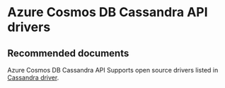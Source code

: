 <properties
	pageTitle="Azure Cosmos DB Cassandra API drivers"
	description="Cassandra drivers"
	service="microsoft.documentdb"
	resource="databaseAccounts"
	authors="balaksms"
	displayOrder="410"
	selfHelpType="resource"
	supportTopicIds="32615109"
	resourceTags=""
	productPesIds="15585"
	cloudEnvironments="public"
/>

# Azure Cosmos DB Cassandra API drivers

## **Recommended documents**
Azure Cosmos DB Cassandra API Supports open source drivers listed in [Cassandra driver](https://docs.microsoft.com/azure/cosmos-db/cassandra-support#cassandra-driver).

